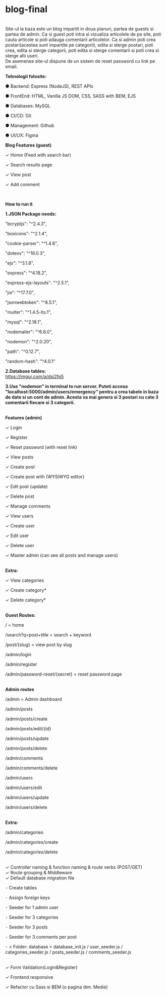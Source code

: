 # blog-final

<br>
Site-ul la baza este un blog impartit in doua planuri, partea de guests si partea de admin. Ca si guest poti intra si vizualiza articolele de pe site, poti cauta articole si poti adauga comentarii articolelor. Ca si admin poti crea postari(acestea sunt impartite pe categorii), edita si sterge postari, poti crea, edita si sterge categorii, poti edita si sterge comentarii si poti crea si sterge alti useri.
<br>
De asemenea site-ul dispune de un sistem de reset password cu link pe email.
<br>

<b>Tehnologii folosite:</b><br> 

● Backend: Express (NodeJS), REST APIs

● FrontEnd: HTML, Vanilla JS DOM, CSS, SASS with BEM, EJS

● Databases: MySQL



● CI/CD: Git

● Management: Github

● UI/UX: Figma


<b>Blog Features (guest)</b><br>

 ✓ Home (Feed with search bar)
 
 ✓ Search results page
 
 ✓ View post
 
 ✓ Add comment
 



<br>

<b>How to run it</b>

<b>1.JSON Package needs:</b>


"bcryptjs": "^2.4.3",

"boxicons": "^2.1.4",

"cookie-parser": "^1.4.6",

"dotenv": "^16.0.3",

"ejs": "^3.1.8",

"express": "^4.18.2",

"express-ejs-layouts": "^2.5.1",

"joi": "^17.7.0",

"jsonwebtoken": "^8.5.1",

"multer": "^1.4.5-lts.1",

"mysql": "^2.18.1",

"nodemailer": "^6.8.0",

"nodemon": "^2.0.20",

"path": "^0.12.7",

"random-hash": "^4.0.1"

<b>2.Database tables:</b><br>
https://imgur.com/a/dsi2fp5
<br>

<b>3.Use "nodemon" in terminal to run server. Puteti accesa "localhost:5000/admin/users/emergency" pentru a crea tabele in baza de date si un cont de admin. Acesta va mai genera si 3 postari cu cate 3 comentarii fiecare si 3 categorii.</b>



<br>
<b>Features (admin)</b><br>

 ✓ Login
 
 ✓ Register
 
 ✓ Reset password (with reset link)
 
 ✓ View posts
 
 ✓ Create post
 
 ✓ Create post with (WYSIWYG editor)
 
 ✓ Edit post (update)
 
 ✓ Delete post
 
 ✓ Manage comments
 
 ✓ View users
 
 ✓ Create user
 
 ✓ Edit user
 
 ✓ Delete user
 
 ✓ Master admin (can see all posts and manage users)
 
 
<br> 
<b>Extra:</b><br>

 ✓ View categories
 
 ✓ Create category*
 
 ✓ Delete category*
 


<br>
<b>Guest Routes:</b><br>

/ = home

/search?q=post+title = search + keyword

/post/{slug} = view post by slug

/admin/login

/admin/register

/admin/password-reset/{secret} = reset password page




<br>
<b>Admin routes</b><br>

/admin = Admin dashboard

/admin/posts

/admin/posts/create

/admin/posts/edit/{id}

/admin/posts/update

/admin/posts/delete

/admin/comments

/admin/comments/delete

/admin/users

/admin/users/edit

/admin/users/update

/admin/users/delete




<br>
<b>Extra:</b><br>

/admin/categories

/admin/categories/create

/admin/categories/delete


<br>
✓ Controller naming & function naming & route verbs (POST/GET)


<br>
✓ Route grouping & Middleware




<br>
✓ Default database migration file

⁃ Create tables

⁃ Assign foreign keys

⁃ Seeder for 1 admin user

⁃ Seeder for 3 categories

⁃ Seeder for 3 posts

⁃ Seeder for 3 comments per post

⁃ > Folder: database > database_init.js / user_seeder.js / categories_seeder.js / posts_seeder.js / comments_seeder.js

<br>
✓ Form Validation(Login&Register)

✓ Frontend responsive

✓ Refactor cu Sass si BEM (o pagina dim. Medie)
